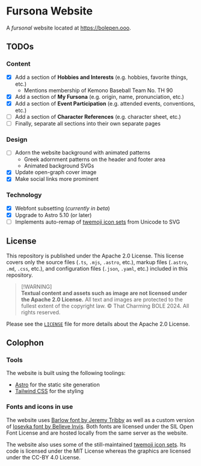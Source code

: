 # Fursona Website

A *fursonal* website located at <https://bolepen.ooo>.

## TODOs

### Content

- [x] Add a section of **Hobbies and Interests** (e.g. hobbies, favorite things, etc.)
  - Mentions membership of Kemono Baseball Team No. TH 90
- [x] Add a section of **My Fursona** (e.g. origin, name, pronunciation, etc.)
- [x] Add a section of **Event Participation** (e.g. attended events, conventions, etc.)
- [ ] Add a section of **Character References** (e.g. character sheet, etc.)
- [ ] Finally, separate all sections into their own separate pages

### Design

- [ ] Adorn the website background with animated patterns
  - Greek adornment patterns on the header and footer area
  - Animated background SVGs
- [x] Update open-graph cover image
- [x] Make social links more prominent

### Technology

- [x] Webfont subsetting (*currently in beta*)
- [x] Upgrade to Astro 5.10 (or later)
- [ ] Implements auto-remap of [twemoji icon sets](https://github.com/jdecked/twemoji) from Unicode to SVG

## License

This repository is published under the Apache 2.0 License.
This license covers only the source files (`.ts`, `.mjs`, `.astro`, etc.),
markup files (`.astro`, `.md`, `.css`, etc.),
and configuration files (`.json`, `.yaml`, etc.) included in this repository.

> \[!WARNING]\
> **Textual content and assets such as image are not licensed under the Apache 2.0 License.**
> All text and images are protected to the fullest extent of the copyright law. ©
> That Charming BOLE 2024. All rights reserved.

Please see the [`LICENSE`](LICENSE) file for more details about the Apache 2.0 License.

## Colophon

### Tools

The website is built using the following toolings:

- [Astro](https://astro.build) for the static site generation
- [Tailwind CSS](https://tailwindcss.com) for the styling

### Fonts and icons in use

The website uses [Barlow font by Jeremy Tribby](https://tribby.com/fonts/barlow/)
as well as a custom version of [Iosevka font by Belleve Invis](https://typeof.net/Iosevka/).
Both fonts are licensed under the SIL Open Font License
and are hosted locally from the same server as the website.

The website also uses some of the still-maintained
[twemoji icon sets](https://github.com/jdecked/twemoji).
Its code is licensed under the MIT License
whereas the graphics are licensed under the CC-BY 4.0 License.

